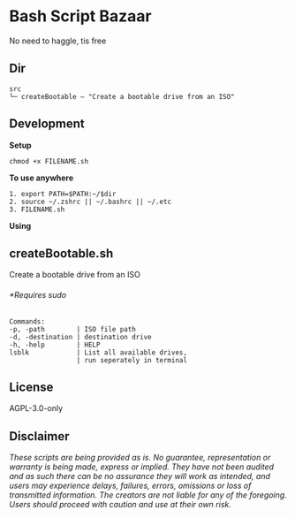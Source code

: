 # Bash Script Bazaar
No need to haggle, tis free


## Dir
```
src
└─ createBootable — "Create a bootable drive from an ISO"
```

## Development

**Setup**
```
chmod +x FILENAME.sh

```
**To use anywhere**
```
1. export PATH=$PATH:~/$dir
2. source ~/.zshrc || ~/.bashrc || ~/.etc
3. FILENAME.sh

```

**Using**

## createBootable.sh
Create a bootable drive from an ISO

###### **Requires sudo*
```
Commands:
-p, -path        | ISO file path
-d, -destination | destination drive
-h, -help        | HELP
lsblk            | List all available drives,
                 | run seperately in terminal
```

## License

AGPL-3.0-only

## Disclaimer

_These scripts are being provided as is. No guarantee, representation or warranty is being made, express or implied.  They have not been audited and as such there can be no assurance they will work as intended, and users may experience delays, failures, errors, omissions or loss of transmitted information. The creators are not liable for any of the foregoing. Users should proceed with caution and use at their own risk._
